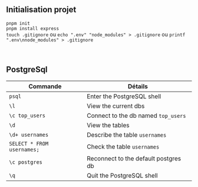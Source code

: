 ## Initialisation projet
`pnpm init` 
<br>
`pnpm install express`
<br>
`touch .gitignore` ou `echo ".env" "node_modules" > .gitignore` ou `printf ".env\nnode_modules" > .gitignore`

<br>

## PostgreSql
| Commande                   | Détails                              |
| -------------------------- | ------------------------------------ |
| `psql`                     | Enter the PostgreSQL shell           |
| `\l`                       | View the current dbs                 |
| `\c top_users`             | Connect to the db named `top_users`  |
| `\d`                       | View the tables                      |
| `\d+ usernames`            | Describe the table `usernames`       |
| `SELECT * FROM usernames;` | Check the table `usernames`          |
| `\c postgres`              | Reconnect to the default postgres db |
| `\q`                       | Quit the PostgreSQL shell            |